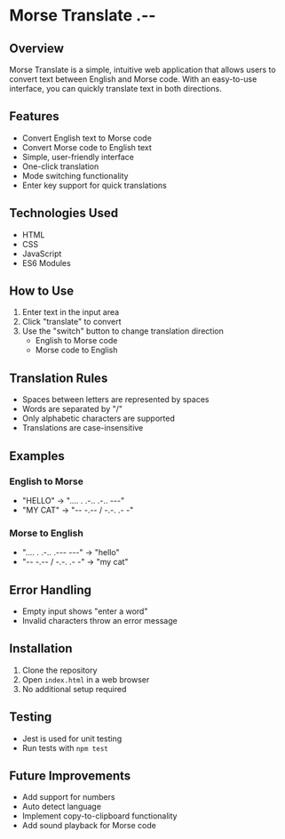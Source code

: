# Morse Translate .--

## Overview
Morse Translate is a simple, intuitive web application that allows users to convert text between English and Morse code. With an easy-to-use interface, you can quickly translate text in both directions.

## Features
- Convert English text to Morse code
- Convert Morse code to English text
- Simple, user-friendly interface
- One-click translation
- Mode switching functionality
- Enter key support for quick translations

## Technologies Used
- HTML
- CSS
- JavaScript
- ES6 Modules

## How to Use
1. Enter text in the input area
2. Click "translate" to convert
3. Use the "switch" button to change translation direction
   - English to Morse code
   - Morse code to English

## Translation Rules
- Spaces between letters are represented by spaces
- Words are separated by "/"
- Only alphabetic characters are supported
- Translations are case-insensitive

## Examples
### English to Morse
- "HELLO" → ".... . .-.. .-.. ---"
- "MY CAT" → "-- -.-- / -.-. .- -"

### Morse to English
- ".... . .-.. .--- ---" → "hello"
- "-- -.-- / -.-. .- -" → "my cat"

## Error Handling
- Empty input shows "enter a word"
- Invalid characters throw an error message

## Installation
1. Clone the repository
2. Open `index.html` in a web browser
3. No additional setup required

## Testing
- Jest is used for unit testing
- Run tests with `npm test`

## Future Improvements
- Add support for numbers
- Auto detect language
- Implement copy-to-clipboard functionality
- Add sound playback for Morse code